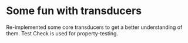 # Some fun with transducers

Re-implemented some core transducers to get a better understanding of them. Test Check is used for property-testing.
